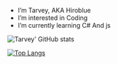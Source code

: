 + I’m Tarvey, AKA Hiroblue
+ I’m interested in Coding
+ I’m currently learning C# And js


<p align="center" ## Me <img src= "https://cdn.discordapp.com/emojis/894175687878017055.png?size=80" alt='stats' width="20px">



![Tarvey' GitHub stats](https://github-readme-stats.vercel.app/api?username=Tarvey&show_icons=true&theme=dark)

[![Top Langs](https://github-readme-stats.vercel.app/api/top-langs/?username=Tarvey&show_icons=true&theme=dark)](https://github.com/anuraghazra/github-readme-stats)
